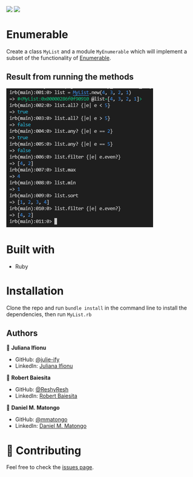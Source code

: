 ![](https://img.shields.io/badge/Microverse-blueviolet)
![](https://img.shields.io/badge/Ruby-red)

# Enumerable

Create a class `MyList` and a module `MyEnumerable` which will implement a subset of the functionality of [Enumerable](https://ruby-doc.org/core-3.0.0/Enumerable.html).

## Result from running the methods

![screenshot](./enumerable.png)

# Built with

- Ruby

# Installation

Clone the repo and run `bundle install` in the command line to install the dependencies, then run `MyList.rb`

## Authors

👤 **Juliana Ifionu**

- GitHub: [@julie-ify](https://github.com/julie-ify)
- LinkedIn: [Juliana Ifionu](https://linkedin.com/in/e-ifionu)

👤 **Robert Baiesita**

- GitHub: [@ReshyResh](https://github.com/ReshyResh)
- LinkedIn: [Robert Baiesita](https://linkedin.com/in/ReshyResh)

👤 **Daniel M. Matongo**

- GitHub: [@mmatongo](https://github.com/mmatongo)
- LinkedIn: [Daniel M. Matongo](https://linkedin.com/in/mmatongo)

# 🤝 Contributing

Feel free to check the [issues page](https://github.com/julie-ify/my_enumerable_ruby/issues).
